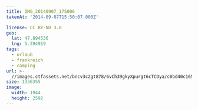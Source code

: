 ```yaml
---
title: IMG_20140907_175006
takenAt: '2014-09-07T15:50:07.000Z'

license: CC BY-ND 3.0
geo:
  lat: 47.894536
  lng: 5.394919
tags:
  - urlaub
  - frankreich
  - camping
url: >-
  //images.ctfassets.net/bncv3c2gt878/6vCh39gkyXpurgt6cTCDya/c0bd40c1659fc5a4f5a4d6fd344a537f/img_20140907_175006_28312873815_o
size: 1336355
image:
  width: 1944
  height: 2592
---
```

